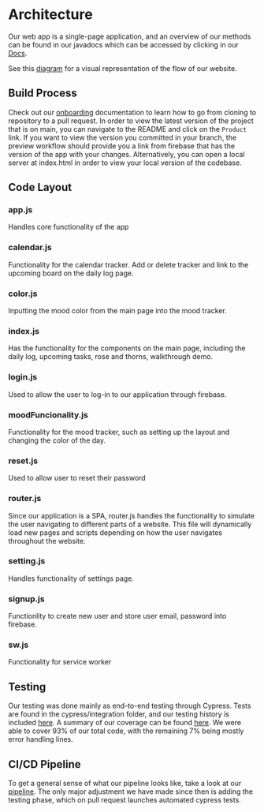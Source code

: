 # Architecture
Our web app is a single-page application, and an overview of our methods
can be found in our javadocs which can be accessed by clicking in our [Docs](https://cse110-sp21-group22.github.io/cse110-sp21-group22/).

See this [diagram](..\specs\brainstorm\EndUserDiagram.png) for a visual representation of the flow of our website.
## Build Process
Check out our [onboarding](https://github.com/cse110-sp21-group22/cse110-sp21-group22/blob/main/specs/onboarding.md)
documentation to learn how to go from cloning to repository to a pull request. In order to view the latest version of
the project that is on main, you can navigate to the README and click on the `Product` link. If you want to view the
version you committed in your branch, the preview workflow should provide you a link from firebase that has the version of the app with your changes.
Alternatively, you can open a local server at index.html in order to view your local version of the codebase.
## Code Layout
### app.js
Handles core functionality of the app
### calendar.js
Functionality for the calendar tracker. Add or delete tracker and link to the upcoming board on the daily log page.
### color.js
Inputting the mood color from the main page into the mood tracker.
### index.js
Has the functionality for the components on the main page, including the daily log, upcoming tasks, rose and thorns, walkthrough demo.
### login.js
Used to allow the user to log-in to our application through firebase.
### moodFuncionality.js
Functionality for the mood tracker, such as setting up the layout and changing the color of the day.
### reset.js
Used to allow user to reset their password
### router.js
Since our application is a SPA, router.js handles the functionality to simulate the user navigating to different parts of a website. This file will dynamically load new pages and scripts depending on how the user navigates throughout the website.
### setting.js
Handles functionality of settings page.
### signup.js
Functionlity to create new user and store user email, password into firebase.
### sw.js
Functionality for service worker
## Testing
Our testing was done mainly as end-to-end testing through Cypress. Tests are found in the cypress/integration folder,
and our testing history is included [here](https://dashboard.cypress.io/projects/zaxzr4/runs).
A summary of our coverage can be found [here](https://app.codecov.io/gh/cse110-sp21-group22/cse110-sp21-group22).
We were able to cover 93% of our total code, with the remaining 7% being mostly error handling lines.
## CI/CD Pipeline
To get a general sense of what our pipeline looks like, take a look at our [pipeline](..\admin\cipipeline\phase1.png). The only major adjustment we have made since then is adding the testing phase, which on pull request launches automated cypress tests.